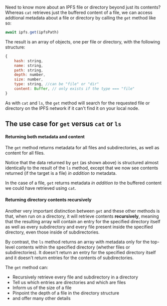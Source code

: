 Need to know more about an IPFS file or directory beyond just its contents? Whereas `cat` retrieves just the buffered content of a file, we can access addtional metadata about a file or directory by calling the `get` method like so:

```javascript
await ipfs.get(ipfsPath)
```

The result is an array of objects, one per file or directory, with the following structure:

```javascript
{
    hash: string,
    name: string,
    path: string,
    depth: number,
    size: number,
    type: string, //can be "file" or "dir"
    content: Buffer, // only exists if the type === "file"
}
```

As with `cat` and `ls`, the `get` method will search for the requested file or directory on the IPFS network if it can't find it on your local node.

## The use case for `get` versus `cat` or `ls`

#### Returning both metadata and content

The `get` method returns metadata for all files and subdirectories, as well as content for all files.

Notice that the data returned by `get` (as shown above) is structured almost identically to the result of the `ls` method, except that we now see contents returned (if the target is a file) _in addition to_ metadata.

In the case of a file, `get` returns metadata _in addition to_ the buffered content we could have retrieved using `cat`.

#### Returning directory contents recursively

Another very important distinction between `get` and these other methods is that, when run on a directory, it will retrieve contents **recursively**, meaning that the resulting array will contain an entry for the specified directory itself as well as every subdirectory and every file present inside the specified directory, even those inside of subdirectories.

By contrast, the `ls` method returns an array with metadata only for the top-level contents within the specified directory (whether files or subdirectories). It doesn't return an entry for the specified directory itself and it doesn't return entries for the contents of subdirectories.

The `get` method can:

- Recursively retrieve every file and subdirectory in a directory
- Tell us which entries are directories and which are files
- Inform us of the size of a file
- Pinpoint the depth of a file in the directory structure
- and offer many other details
